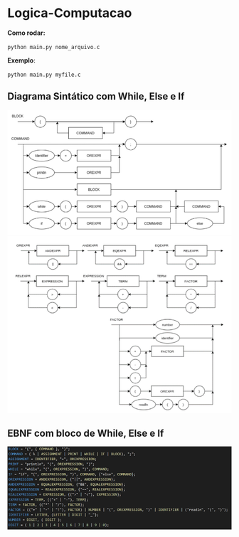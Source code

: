 # Logica-Computacao

**Como rodar:**

`python main.py nome_arquivo.c`

**Exemplo**:

`python main.py myfile.c`

## Diagrama Sintático com While, Else e If

![](/imagens/ds-if1.png)
![](/imagens/ds-if2.png)

## EBNF com bloco de While, Else e If 

![](/imagens/EBNF-if.png)
